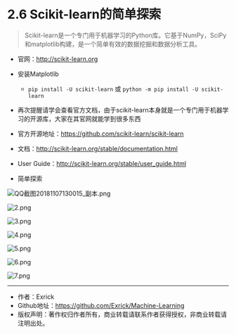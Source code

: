 # 2.6 Scikit-learn的简单探索

> Scikit-learn是一个专门用于机器学习的Python库。它基于NumPy，SciPy和matplotlib构建，是一个简单有效的数据挖掘和数据分析工具。

- 官网：http://scikit-learn.org

- 安装Matplotlib
    - `pip install -U scikit-learn` 或 `python -m pip install -U scikit-learn`

- 再次提醒请学会查看官方文档，由于scikit-learn本身就是一个专门用于机器学习的开源库，大家在其官网就能学到很多东西

- 官方开源地址：https://github.com/scikit-learn/scikit-learn

- 文档：http://scikit-learn.org/stable/documentation.html

- User Guide：http://scikit-learn.org/stable/user_guide.html

- 简单探索 

![QQ截图20181107130015_副本.png](https://i.loli.net/2018/11/07/5be272a14eeca.png)

![2.png](https://i.loli.net/2018/11/07/5be1c372d4fda.png)

![3.png](https://i.loli.net/2018/11/07/5be1c3743a7ae.png)

![4.png](https://i.loli.net/2018/11/07/5be1c3749d648.png)

![5.png](https://i.loli.net/2018/11/07/5be1c374044ac.png)

![6.png](https://i.loli.net/2018/11/07/5be1c3749d06a.png)

![7.png](https://i.loli.net/2018/11/07/5be1c374680d0.png)

---

- 作者：Exrick
- Github地址：https://github.com/Exrick/Machine-Learning
- 版权声明：著作权归作者所有，商业转载请联系作者获得授权，非商业转载请注明出处。
